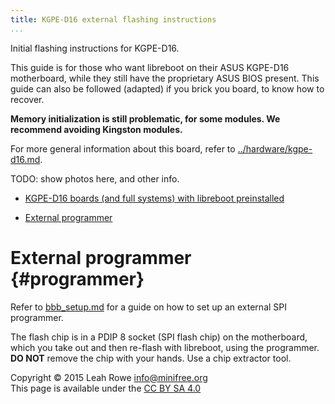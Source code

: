 ```yaml
---
title: KGPE-D16 external flashing instructions 
...
```


Initial flashing instructions for KGPE-D16.

This guide is for those who want libreboot on their ASUS KGPE-D16
motherboard, while they still have the proprietary ASUS BIOS present.
This guide can also be followed (adapted) if you brick you board, to
know how to recover.

**Memory initialization is still problematic, for some modules. We
recommend avoiding Kingston modules.**

For more general information about this board, refer to
[../hardware/kgpe-d16.md](../hardware/kgpe-d16.md).

TODO: show photos here, and other info.

-   [KGPE-D16 boards (and full systems) with libreboot
    preinstalled](#preinstall)

-   [External programmer](#programmer)

External programmer {#programmer}
===================

Refer to [bbb\_setup.md](bbb_setup.md) for a guide on how to set up
an external SPI programmer.

The flash chip is in a PDIP 8 socket (SPI flash chip) on the
motherboard, which you take out and then re-flash with libreboot, using
the programmer. **DO NOT** remove the chip with your hands. Use a chip
extractor tool.

Copyright © 2015 Leah Rowe <info@minifree.org>\
This page is available under the [CC BY SA 4.0](../cc-by-sa-4.0.txt)
